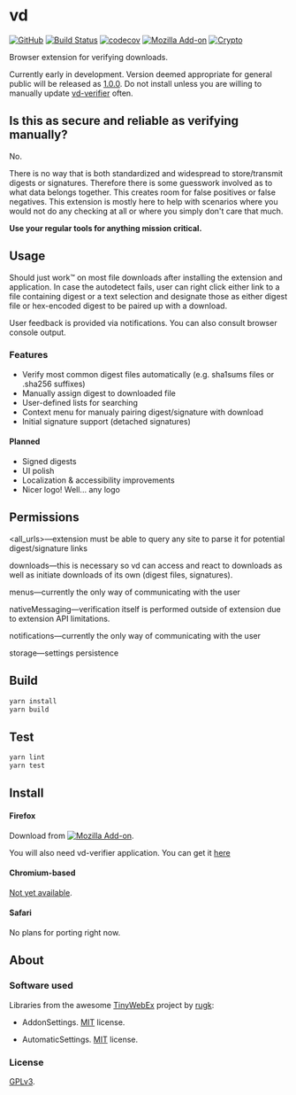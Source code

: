 # vd

[![GitHub](https://img.shields.io/github/license/mmatous/vd?color=blue&style=plastic)](LICENSE)
[![Build Status](https://travis-ci.com/mmatous/vd.svg?branch=master)](https://travis-ci.com/mmatous/vd)
[![codecov](https://codecov.io/gh/mmatous/vd/branch/master/graph/badge.svg)](https://codecov.io/gh/mmatous/vd)
[![Mozilla Add-on](https://img.shields.io/amo/v/vdownloads.svg?style=plastic)](https://addons.mozilla.org/en-US/firefox/addon/vdownloads/)
[![Crypto](https://img.shields.io/badge/donate-crypto-blue.svg?style=plastic)](https://github.com/mmatous/vd/wiki/Donate)

Browser extension for verifying downloads.

Currently early in development. Version deemed appropriate for general public will be released as [1.0.0](https://github.com/mmatous/vd/milestone/1). Do not install unless you are willing to manually update [vd-verifier](https://github.com/mmatous/vd-verifier/releases) often.

## Is this as secure and reliable as verifying manually?

No.

There is no way that is both standardized and widespread to store/transmit digests or
signatures. Therefore there is some guesswork involved as to what data belongs together.
This creates room for false positives or false negatives.
This extension is mostly here to help with scenarios where you would not do any checking at all
or where you simply don't care that much.

__Use your regular tools for anything mission critical.__

## Usage

Should just work™ on most file downloads after installing the extension and application.
In case the autodetect fails, user can right click either link to a file containing digest or
a text selection and designate those as either digest file or hex-encoded digest to be paired up
with a download.

User feedback is provided via notifications. You can also consult browser console output.

### Features

- Verify most common digest files automatically (e.g. sha1sums files or .sha256 suffixes)
- Manually assign digest to downloaded file
- User-defined lists for searching
- Context menu for manualy pairing digest/signature with download
- Initial signature support (detached signatures)

#### Planned
- Signed digests
- UI polish
- Localization & accessibility improvements
- Nicer logo! Well... any logo

## Permissions

<all_urls>—extension must be able to query any site to parse it for potential digest/signature links

downloads—this is necessary so vd can access and react to downloads as well as initiate downloads of its own (digest files, signatures).

menus—currently the only way of communicating with the user

nativeMessaging—verification itself is performed outside of extension due to extension API limitations.

notifications—currently the only way of communicating with the user

storage—settings persistence

## Build

```bash
yarn install
yarn build
```

## Test

```bash
yarn lint
yarn test
```

## Install

#### Firefox

Download from [![Mozilla Add-on](https://img.shields.io/amo/v/vdownloads.svg?style=plastic)](https://addons.mozilla.org/en-US/firefox/addon/vdownloads/).

You will also need vd-verifier application. You can get it [here](https://github.com/mmatous/vd-verifier/releases)

#### Chromium-based

[Not yet available](https://github.com/mmatous/vd/issues/3).

#### Safari

No plans for porting right now.

## About

### Software used

Libraries from the awesome [TinyWebEx](https://github.com/TinyWebEx) project by [rugk](https://github.com/rugk):

- AddonSettings. [MIT](https://github.com/TinyWebEx/AddonSettings/blob/b5e57fc456395613f6e1e5825c0ab670528eb552/LICENSE.md) license.

- AutomaticSettings. [MIT](https://github.com/TinyWebEx/AutomaticSettings/blob/0b630205ec0aa78628e95ed97137776e399df632/LICENSE.md) license.

### License

[GPLv3](LICENSE).
